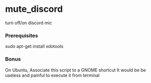 # mute_discord
turn off/on discord mic

### Prerequisites

sudo apt-get install xdotools

### Bonus

On Ubuntu, Associate this script to a GNOME shortcut 
It would be  be useless and painful to execute it from terminal 

